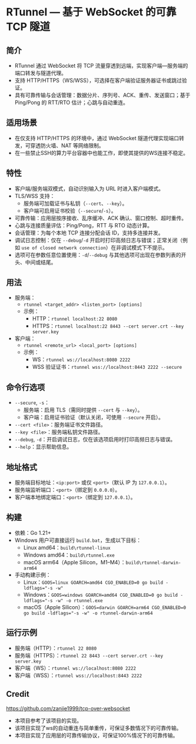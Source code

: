 # RTunnel — 基于 WebSocket 的可靠 TCP 隧道

## 简介
- RTunnel 通过 WebSocket 将 TCP 流量穿透到远端，实现客户端—服务端的端口转发与隧道代理。
- 支持 HTTP/HTTPS（WS/WSS），可选择在客户端验证服务器证书或跳过验证。
- 具有可靠传输与会话管理：数据分片、序列号、ACK、重传、发送窗口；基于 Ping/Pong 的 RTT/RTO 估计；心跳与自动重连。

## 适用场景
- 在仅支持 HTTP/HTTPS 的环境中，通过 WebSocket 隧道代理实现端口转发，可穿透防火墙、NAT 等网络限制。
- 在一些禁止SSH的算力平台容器中也能工作，即使其提供的WS连接不稳定。

## 特性
- 客户端/服务端双模式，自动识别输入为 URL 时进入客户端模式。
- TLS/WSS 支持：
  - 服务端可加载证书与私钥（`--cert`、`--key`）。
  - 客户端可启用证书校验（`--secure`/`-s`）。
- 可靠传输：应用层按序接收、乱序缓冲、ACK 确认、窗口控制、超时重传。
- 心跳与连接质量评估：Ping/Pong，RTT 与 RTO 动态计算。
- 会话管理：为每个本地 TCP 连接分配会话 ID，支持多连接并发。
- 调试日志控制：仅在 `--debug`/`-d` 开启时打印高频日志与错误；正常关闭（例如 `use of closed network connection`）在非调试模式下不提示。
- 选项可在参数任意位置使用：`-d`/`--debug` 与其他选项可出现在参数列表的开头、中间或结尾。

## 用法
- 服务端：
  - `rtunnel <target_addr> <listen_port> [options]`
  - 示例：
    - HTTP：`rtunnel localhost:22 8080`
    - HTTPS：`rtunnel localhost:22 8443 --cert server.crt --key server.key`
- 客户端：
  - `rtunnel <remote_url> <local_port> [options]`
  - 示例：
    - WS：`rtunnel ws://localhost:8080 2222`
    - WSS 验证证书：`rtunnel wss://localhost:8443 2222 --secure`

## 命令行选项
- `--secure`, `-s`：
  - 服务端：启用 TLS（需同时提供 `--cert` 与 `--key`）。
  - 客户端：启用证书验证（默认关闭，可使用 `--secure` 开启）。
- `--cert <file>`：服务端证书文件路径。
- `--key <file>`：服务端私钥文件路径。
- `--debug`, `-d`：开启调试日志，仅在该选项启用时打印高频日志与错误。
- `--help`：显示帮助信息。

## 地址格式
- 服务端目标地址：`<ip:port>` 或仅 `<port>`（默认 IP 为 `127.0.0.1`）。
- 服务端监听端口：`<port>`（绑定到 `0.0.0.0`）。
- 客户端本地绑定端口：`<port>`（绑定到 `127.0.0.1`）。

## 构建
- 依赖：Go 1.21+
- Windows 用户可直接运行 `build.bat`，生成以下目标：
  - Linux amd64：`build\rtunnel-linux`
  - Windows amd64：`build\rtunnel.exe`
  - macOS arm64（Apple Silicon，M1–M4）：`build\rtunnel-darwin-arm64`
- 手动构建示例：
  - Linux：`GOOS=linux GOARCH=amd64 CGO_ENABLED=0 go build -ldflags="-s -w"`
  - Windows：`GOOS=windows GOARCH=amd64 CGO_ENABLED=0 go build -ldflags="-s -w" -o rtunnel.exe`
  - macOS（Apple Silicon）：`GOOS=darwin GOARCH=arm64 CGO_ENABLED=0 go build -ldflags="-s -w" -o rtunnel-darwin-arm64`

## 运行示例
- 服务端（HTTP）：`rtunnel 22 8080`
- 服务端（HTTPS）：`rtunnel 22 8443 --cert server.crt --key server.key`
- 客户端（WS）：`rtunnel ws://localhost:8080 2222`
- 客户端（WSS）：`rtunnel wss://localhost:8443 2222`

## Credit
https://github.com/zanjie1999/tcp-over-websocket 
- 本项目参考了该项目的实现。
- 该项目实现了ws的自动重连与简单重传，可保证多数情况下的可靠传输。
- 本项目实现了应用层的可靠传输协议，可保证100%情况下的可靠传输。